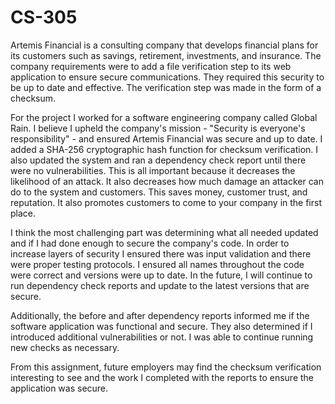 # CS-305
Artemis Financial is a consulting company that develops financial plans for its customers such as savings, retirement, investments, and insurance. The company requirements were to add a file verification step to 
its web application to ensure secure communications. They required this security to be up to date and effective. The verification step was made in the form of a checksum.

For the project I worked for a software engineering company called Global Rain. I believe I upheld the company's mission - "Security is everyone's responsibility" - and ensured Artemis Financial was secure and up 
to date. I added a SHA-256 cryptographic hash function for checksum verification. I also updated the system and ran a dependency check report until there were no vulnerabilities. This is all important because it 
decreases the likelihood of an attack. It also decreases how much damage an attacker can do to the system and customers. This saves money, customer trust, and reputation. It also promotes customers to come to your 
company in the first place. 

I think the most challenging part was determining what all needed updated and if I had done enough to secure the company's code. In order to increase layers of security I ensured there was input validation and 
there were proper testing protocols. I ensured all names throughout the code were correct and versions were up to date. In the future, I will continue to run dependency check reports and update to the latest 
versions that are secure.

Additionally, the before and after dependency reports informed me if the software application was functional and secure. They also determined if I introduced additional vulnerabilities or not. I was able to 
continue running new checks as necessary.

From this assignment, future employers may find the checksum verification interesting to see and the work I completed with the reports to ensure the application was secure. 
